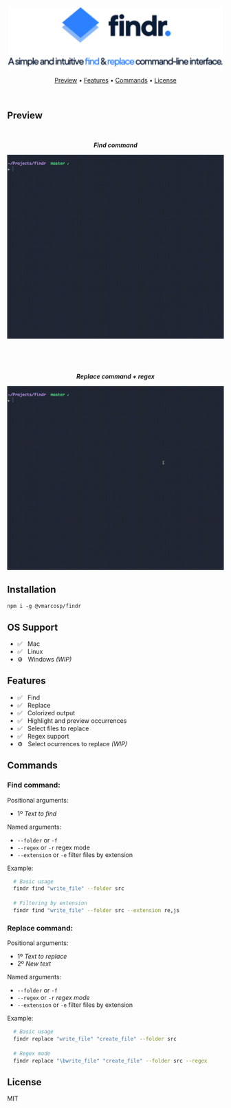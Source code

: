 <p align="center">
  <br />
  <img src="./assets/logo.svg" width="500" /> 
</p>
<p align="center">
   <a href="#preview">Preview</a> •
   <a href="#features">Features</a> •
   <a href="#commands">Commands</a> •
   <a href="#license">License</a> 
</p>
<br/>

## Preview
<p align="center">
  <br />
  
  <p align="center"><b><i>Find command</i></b></p>
  <p align="center"><img src="./assets/find.gif" width="600" /> </p>
</p>
<br/>
<p align="center">
  <br />
 
  <p align="center"><b><i>Replace command + regex</i></b></p>
  <p align="center"><img src="./assets/replace.gif" width="600" /> </p>
</p>

## Installation
```
npm i -g @vmarcosp/findr
```

## OS Support
- :white_check_mark: &nbsp; Mac
- :white_check_mark: &nbsp; Linux
- :gear: &nbsp; Windows *(WIP)*

## Features

- :white_check_mark: &nbsp; Find
- :white_check_mark: &nbsp; Replace
- :white_check_mark: &nbsp; Colorized output
- :white_check_mark: &nbsp; Highlight and preview occurrences
- :white_check_mark: &nbsp; Select files to replace
- :white_check_mark: &nbsp; Regex support
- ⚙️  &nbsp; Select ocurrences to replace *(WIP)*

## Commands

### Find command:
Positional arguments:
  - 1º *Text to find*

Named arguments:
  - `--folder` or `-f`
  - `--regex` or `-r` regex mode
  - `--extension` or `-e` filter files by extension


Example:
```sh
  # Basic usage
  findr find "write_file" --folder src

  # Filtering by extension
  findr find "write_file" --folder src --extension re,js
```

### Replace command:
Positional arguments:
 - 1º *Text to replace*
 - 2º *New text*

Named arguments:
  - `--folder` or `-f`
  - `--regex` or `-r` *regex mode*
  - `--extension` or `-e` filter files by extension


Example:
```sh
  # Basic usage
  findr replace "write_file" "create_file" --folder src

  # Regex mode
  findr replace "\bwrite_file" "create_file" --folder src --regex
```

## License

MIT
